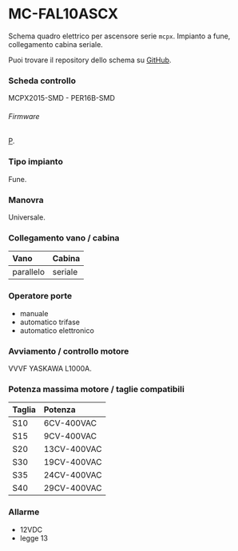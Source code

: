 # MC-FAL10ASCX
Schema quadro elettrico per ascensore serie `mcpx`. Impianto a fune, collegamento cabina seriale.

Puoi trovare il repository dello schema su
<a href="https://github.com/eca-automs/MC-FAL10ASCX" target="_blank">GitHub</a>.

### Scheda controllo
MCPX2015-SMD - PER16B-SMD

###### Firmware
[P](https://docs.ecaq.in/it/info/mcpx-board-manual-p).

### Tipo impianto
Fune.

### Manovra
Universale.

### Collegamento vano / cabina
| Vano | Cabina |
| :------------- | :------------- |
| parallelo | seriale |

### Operatore porte
* manuale
* automatico trifase
* automatico elettronico

### Avviamento / controllo motore
VVVF YASKAWA L1000A.

### Potenza massima motore / taglie compatibili
| Taglia | Potenza |
| :------- | :------- |
| S10 | 6CV-400VAC |
| S15 | 9CV-400VAC |
| S20 | 13CV-400VAC |
| S30 | 19CV-400VAC |
| S35 | 24CV-400VAC |
| S40 | 29CV-400VAC |

### Allarme
* 12VDC
* legge 13
